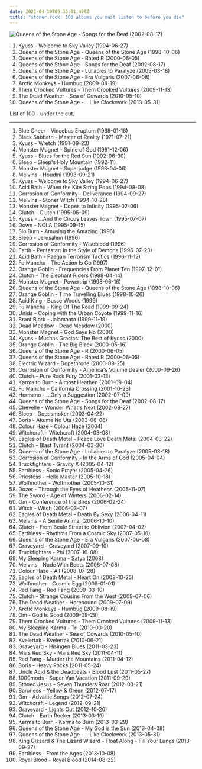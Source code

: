 ```yaml
---
date: 2021-04-10T09:33:01.428Z
title: "stoner rock: 100 albums you must listen to before you die"
---
```

![Queens of the Stone Age - Songs for the Deaf (2002-08-17)](https://img.discogs.com/AT2tNE2lhg4JQ8ofozdmX6k650s=/fit-in/600x525/filters:strip_icc():format(jpeg):mode_rgb():quality(90)/discogs-images/R-545617-1129796340.jpeg.jpg "Queens of the Stone Age - Songs for the Deaf (2002-08-17)")
<ol class="albums">
<li data-cover="http://coverartarchive.org/release/6205da21-55a9-457d-aa85-2f1262e25694/8267363147-500.jpg" data-tags="stoner rock" role="button">Kyuss - Welcome to Sky Valley (1994-06-27)</li>
<li data-cover="http://coverartarchive.org/release/1c6604be-6d67-3152-a7c5-ea526e377d41/12185159321-500.jpg" data-tags="stoner rock" role="button">Queens of the Stone Age - Queens of the Stone Age (1998-10-06)</li>
<li data-cover="http://coverartarchive.org/release/76acfd13-61b9-424b-9087-86b1f4e4f13c/7629907572-500.jpg" data-tags="stoner rock" role="button">Queens of the Stone Age - Rated R (2000-06-05)</li>
<li data-cover="https://img.discogs.com/AT2tNE2lhg4JQ8ofozdmX6k650s=/fit-in/600x525/filters:strip_icc():format(jpeg):mode_rgb():quality(90)/discogs-images/R-545617-1129796340.jpeg.jpg" data-tags="stoner rock, rock" role="button">Queens of the Stone Age - Songs for the Deaf (2002-08-17)</li>
<li data-cover="https://img.discogs.com/jBzR_P3-JnpTBSU2IYwpLY9VZK4=/fit-in/600x604/filters:strip_icc():format(jpeg):mode_rgb():quality(90)/discogs-images/R-5330495-1390727105-4933.jpeg.jpg" data-tags="stoner rock, rock, alternative rock" role="button">Queens of the Stone Age - Lullabies to Paralyze (2005-03-18)</li>
<li data-cover="http://coverartarchive.org/release/c0669f4f-b490-49b7-b4cd-40f9a4d84438/3257047799-500.jpg" data-tags="stoner rock, rock" role="button">Queens of the Stone Age - Era Vulgaris (2007-06-08)</li>
<li data-cover="http://coverartarchive.org/release/0b1b5da2-82ca-3593-8271-f1236a732613/15846225993-500.jpg" data-tags="psychedelic rock, indie rock" role="button">Arctic Monkeys - Humbug (2009-08-19)</li>
<li data-cover="http://coverartarchive.org/release/8713720a-df4b-4fd8-8e64-59cab6583c2a/3366379088-500.jpg" data-tags="rock, hard rock, stoner rock" role="button">Them Crooked Vultures - Them Crooked Vultures (2009-11-13)</li>
<li data-cover="https://img.discogs.com/HoZf6cV2xCWO7qKeok3yhsITTFQ=/fit-in/600x595/filters:strip_icc():format(jpeg):mode_rgb():quality(90)/discogs-images/R-2286337-1274535311.jpeg.jpg" data-tags="garage rock" role="button">The Dead Weather - Sea of Cowards (2010-05-10)</li>
<li data-cover="http://coverartarchive.org/release/96a359ac-6bb0-4f15-a2d6-9657bbc7b9b6/7420819394-500.jpg" data-tags="stoner rock, alternative rock" role="button">Queens of the Stone Age - ...Like Clockwork (2013-05-31)</li>
</ol>
List of 100 - under the cut.
<!-- more -->

_________________

<ol class="albums">
<li data-cover="http://coverartarchive.org/release/473711eb-af58-3041-852f-652554dd67a0/19844937707-500.jpg" data-tags="blues rock, psychedelic rock, 60s, hard rock" role="button">
Blue Cheer - Vincebus Eruptum (1968-01-16)
</li>
<li data-cover="https://img.discogs.com/ufnpzsAn_QpNXewfMCVhseGe29Y=/fit-in/600x975/filters:strip_icc():format(jpeg):mode_rgb():quality(90)/discogs-images/R-15842342-1598801261-2743.jpeg.jpg" data-tags="heavy metal" role="button">
Black Sabbath - Master of Reality (1971-07-21)
</li>
<li data-cover="https://img.discogs.com/kOsQtwg93cIn5cQLz0MIvDpUssg=/fit-in/600x594/filters:strip_icc():format(jpeg):mode_rgb():quality(90)/discogs-images/R-1674075-1474044330-8654.jpeg.jpg" data-tags="stoner rock" role="button">
Kyuss - Wretch (1991-09-23)
</li>
<li data-cover="https://img.discogs.com/Q2rq_XlwSX_VPHleZ5J4BJilcyg=/fit-in/500x497/filters:strip_icc():format(jpeg):mode_rgb():quality(90)/discogs-images/R-565195-1132346436.jpeg.jpg" data-tags="stoner rock" role="button">
Monster Magnet - Spine of God (1991-12-06)
</li>
<li data-cover="http://coverartarchive.org/release/42869337-4390-39af-899e-c585daef89a4/3675943253-500.jpg" data-tags="stoner rock" role="button">
Kyuss - Blues for the Red Sun (1992-06-30)
</li>
<li data-cover="http://coverartarchive.org/release/c02820b6-2fe7-4342-983e-617aa1bf7799/15868913031-500.jpg" data-tags="stoner metal, doom metal" role="button">
Sleep - Sleep's Holy Mountain (1992-11)
</li>
<li data-cover="http://coverartarchive.org/release/bb5971ce-3fbc-3c98-b308-02b692a4fe2e/10754782956-500.jpg" data-tags="stoner rock" role="button">
Monster Magnet - Superjudge (1993-04-06)
</li>
<li data-cover="https://img.discogs.com/PyL0yruRYNuqkpe9YHdsjjod9d8=/fit-in/600x433/filters:strip_icc():format(jpeg):mode_rgb():quality(90)/discogs-images/R-11515346-1517703332-9906.jpeg.jpg" data-tags="grunge" role="button">
Melvins - Houdini (1993-09-21)
</li>
<li data-cover="http://coverartarchive.org/release/6205da21-55a9-457d-aa85-2f1262e25694/8267363147-500.jpg" data-tags="stoner rock" role="button">
Kyuss - Welcome to Sky Valley (1994-06-27)
</li>
<li data-cover="http://coverartarchive.org/release/14e8adef-dc7e-4f7b-9c79-80af627ea817/7846949504-500.jpg" data-tags="sludge, doom metal" role="button">
Acid Bath - When the Kite String Pops (1994-08-08)
</li>
<li data-cover="http://coverartarchive.org/release/cf88a9c4-2fcd-46c8-8412-3b06bf0abbfa/6512861185-500.jpg" data-tags="stoner rock" role="button">
Corrosion of Conformity - Deliverance (1994-09-27)
</li>
<li data-cover="http://coverartarchive.org/release/450a2f27-bd33-439c-ac3b-1e6861076399/15857977884-500.jpg" data-tags="grunge, stoner rock" role="button">
Melvins - Stoner Witch (1994-10-28)
</li>
<li data-cover="http://coverartarchive.org/release/5bcc44c8-ac6e-4f54-a0ff-98897d26a934/3003155696-500.jpg" data-tags="stoner rock" role="button">
Monster Magnet - Dopes to Infinity (1995-02-06)
</li>
<li data-cover="http://coverartarchive.org/release/405117f7-3460-48af-bd1e-66d758a4282f/13487671732-500.jpg" data-tags="stoner rock" role="button">
Clutch - Clutch (1995-05-09)
</li>
<li data-cover="http://coverartarchive.org/release/b4fe00e8-052c-3352-8de2-984752491b42/22538795481-500.jpg" data-tags="stoner rock" role="button">
Kyuss - ...And the Circus Leaves Town (1995-07-07)
</li>
<li data-cover="http://coverartarchive.org/release/20447c55-29ca-4092-8f27-5f3c4099ffad/7852400971-500.jpg" data-tags="sludge metal, stoner metal" role="button">
Down - NOLA (1995-09-15)
</li>
<li data-cover="https://img.discogs.com/Zqy0iud98Vj46YzHpmLQ6iGkm1Q=/fit-in/600x600/filters:strip_icc():format(jpeg):mode_rgb():quality(90)/discogs-images/R-667228-1145379565.jpeg.jpg" data-tags="stoner rock" role="button">
Slo Burn - Amusing the Amazing (1996)
</li>
<li data-cover="https://img.discogs.com/IOjUsho3OeK_eMfS85B8k5ELyd0=/fit-in/400x396/filters:strip_icc():format(jpeg):mode_rgb():quality(90)/discogs-images/R-2076111-1301777657.jpeg.jpg" data-tags="doom metal, stoner rock, sludge" role="button">
Sleep - Jerusalem (1996)
</li>
<li data-cover="http://coverartarchive.org/release/ac665057-4edf-4e12-9157-aa57abdc32c7/6513527640-500.jpg" data-tags="stoner rock, heavy metal" role="button">
Corrosion of Conformity - Wiseblood (1996)
</li>
<li data-cover="https://img.discogs.com/pe80Ii1unpA-pe7WB1eUUXU_zps=/fit-in/600x598/filters:strip_icc():format(jpeg):mode_rgb():quality(90)/discogs-images/R-10226360-1501304641-6236.jpeg.jpg" data-tags="stoner rock" role="button">
Earth - Pentastar: In the Style of Demons (1996-07-23)
</li>
<li data-cover="http://coverartarchive.org/release/4512ec2a-f833-4be5-85d3-b2007639bcef/5651025580-500.jpg" data-tags="sludge" role="button">
Acid Bath - Paegan Terrorism Tactics (1996-11-12)
</li>
<li data-cover="https://img.discogs.com/rJpTOV41tq7lrMVIeLHViPqCu3s=/fit-in/600x527/filters:strip_icc():format(jpeg):mode_rgb():quality(90)/discogs-images/R-492838-1518627886-2386.jpeg.jpg" data-tags="stoner rock" role="button">
Fu Manchu - The Action Is Go (1997)
</li>
<li data-cover="https://img.discogs.com/ICFmioSxaMVyU9TswczADVZ0O94=/fit-in/600x600/filters:strip_icc():format(jpeg):mode_rgb():quality(90)/discogs-images/R-1181813-1255973996.jpeg.jpg" data-tags="stoner rock, stoner metal" role="button">
Orange Goblin - Frequencies From Planet Ten (1997-12-01)
</li>
<li data-cover="http://coverartarchive.org/release/ef5aa6bc-dfdf-4b1d-bf8d-96f785ef5dfc/18650235841-500.jpg" data-tags="stoner rock" role="button">
Clutch - The Elephant Riders (1998-04-14)
</li>
<li data-cover="http://coverartarchive.org/release/b55114c5-e463-35cb-b86d-da284aefede5/24919222054-500.jpg" data-tags="hard rock, stoner rock, stoner metal" role="button">
Monster Magnet - Powertrip (1998-06-16)
</li>
<li data-cover="http://coverartarchive.org/release/1c6604be-6d67-3152-a7c5-ea526e377d41/12185159321-500.jpg" data-tags="stoner rock" role="button">
Queens of the Stone Age - Queens of the Stone Age (1998-10-06)
</li>
<li data-cover="https://img.discogs.com/hOUDYt7rQXEin9F_N1QE0ueuT_Y=/fit-in/500x500/filters:strip_icc():format(jpeg):mode_rgb():quality(90)/discogs-images/R-4063233-1354007741-4407.jpeg.jpg" data-tags="stoner metal, stoner rock" role="button">
Orange Goblin - Time Travelling Blues (1998-10-26)
</li>
<li data-cover="http://coverartarchive.org/release/ade2b8b9-82ea-444f-83ff-0bf2880e025a/14521543056-500.jpg" data-tags="stoner metal, stoner doom" role="button">
Acid King - Busse Woods (1999)
</li>
<li data-cover="https://img.discogs.com/iKg6hUVGnfSdWEkYQZjbVqscA2c=/fit-in/590x590/filters:strip_icc():format(jpeg):mode_rgb():quality(90)/discogs-images/R-1078025-1190410055.jpeg.jpg" data-tags="stoner rock" role="button">
Fu Manchu - King Of The Road (1999-09-24)
</li>
<li data-cover="http://coverartarchive.org/release/4fca8d42-4b65-4eb8-a8c6-2614b7d0232d/12135983823-500.jpg" data-tags="stoner rock" role="button">
Unida - Coping with the Urban Coyote (1999-11-16)
</li>
<li data-cover="https://img.discogs.com/Zx9KvTQ5-h9USAaAm1yzsOhjEkM=/fit-in/400x400/filters:strip_icc():format(jpeg):mode_rgb():quality(90)/discogs-images/R-579052-1319949276.jpeg.jpg" data-tags="stoner rock" role="button">
Brant Bjork - Jalamanta (1999-11-19)
</li>
<li data-cover="http://coverartarchive.org/release/24dacf69-5e1a-4b39-807c-99a31a79fbe5/7409904023-500.jpg" data-tags="psychedelic, stoner rock" role="button">
Dead Meadow - Dead Meadow (2000)
</li>
<li data-cover="http://coverartarchive.org/release/085ca322-9ece-4c71-b936-1eae919c832e/20172723282-500.jpg" data-tags="stoner rock, hard rock, heavy metal" role="button">
Monster Magnet - God Says No (2000)
</li>
<li data-cover="http://coverartarchive.org/release/a1cf9c2a-306b-332c-b9d1-0089dd09fd09/8267282082-500.jpg" data-tags="stoner rock" role="button">
Kyuss - Muchas Gracias: The Best of Kyuss (2000)
</li>
<li data-cover="http://coverartarchive.org/release/9e562937-1e92-37ae-8ac6-4591c54cfc5e/9744471681-500.jpg" data-tags="stoner rock, stoner metal" role="button">
Orange Goblin - The Big Black (2000-05-16)
</li>
<li data-cover="http://coverartarchive.org/release/2afba28e-4ba4-3947-9b01-e5552233da09/4301817433-500.jpg" data-tags="stoner rock, alternative, hard rock" role="button">
Queens of the Stone Age - R (2000-06-05)
</li>
<li data-cover="http://coverartarchive.org/release/76acfd13-61b9-424b-9087-86b1f4e4f13c/7629907572-500.jpg" data-tags="stoner rock" role="button">
Queens of the Stone Age - Rated R (2000-06-05)
</li>
<li data-cover="https://img.discogs.com/ejUY4Xklt1sCK6kSJRMsvZPqJNA=/fit-in/467x467/filters:strip_icc():format(jpeg):mode_rgb():quality(90)/discogs-images/R-1301027-1219880756.jpeg.jpg" data-tags="doom metal" role="button">
Electric Wizard - Dopethrone (2000-09-25)
</li>
<li data-cover="http://coverartarchive.org/release/2ff64a41-490f-4657-bf68-258a1eb96e87/28945562011-500.jpg" data-tags="heavy metal, stoner rock, hard rock" role="button">
Corrosion of Conformity - America's Volume Dealer (2000-09-26)
</li>
<li data-cover="http://coverartarchive.org/release/c7c92eab-c53d-47d0-8ae4-92f22d5e3dd8/9285528262-500.jpg" data-tags="stoner rock" role="button">
Clutch - Pure Rock Fury (2001-03-13)
</li>
<li data-cover="http://coverartarchive.org/release/79a14e6b-aa4e-4a98-87e8-271805a7ef3d/19902690179-500.jpg" data-tags="stoner rock, instrumental" role="button">
Karma to Burn - Almost Heathen (2001-09-04)
</li>
<li data-cover="http://coverartarchive.org/release/30c332b7-1b78-3555-8cfe-79138300bec4/22160678004-500.jpg" data-tags="stoner rock" role="button">
Fu Manchu - California Crossing (2001-10-23)
</li>
<li data-cover="http://coverartarchive.org/release/ba831c7b-0759-4d98-8832-53a07695c31c/9796517771-500.jpg" data-tags="stoner rock" role="button">
Hermano - ...Only a Suggestion (2002-07-09)
</li>
<li data-cover="https://img.discogs.com/AT2tNE2lhg4JQ8ofozdmX6k650s=/fit-in/600x525/filters:strip_icc():format(jpeg):mode_rgb():quality(90)/discogs-images/R-545617-1129796340.jpeg.jpg" data-tags="stoner rock, rock" role="button">
Queens of the Stone Age - Songs for the Deaf (2002-08-17)
</li>
<li data-cover="http://coverartarchive.org/release/3e5e3a41-9d84-44c0-a574-48cda73cde95/7574819387-500.jpg" data-tags="rock" role="button">
Chevelle - Wonder What's Next (2002-08-27)
</li>
<li data-cover="http://coverartarchive.org/release/a97bb2e6-8e15-4f24-93be-35666727c9d1/16825470893-500.jpg" data-tags="doom metal, stoner metal" role="button">
Sleep - Dopesmoker (2003-04-22)
</li>
<li data-cover="https://img.discogs.com/aKa3diJi3OzltEG8-tobhk2bK6o=/fit-in/200x200/filters:strip_icc():format(jpeg):mode_rgb():quality(90)/discogs-images/R-1334231-1210541514.jpeg.jpg" data-tags="stoner rock" role="button">
Boris - Akuma No Uta (2003-06-06)
</li>
<li data-cover="http://coverartarchive.org/release/f892d319-e529-4dac-8aab-5d15f0afd6be/4551682958-500.jpg" data-tags="stoner rock" role="button">
Colour Haze - Colour Haze (2004)
</li>
<li data-cover="http://coverartarchive.org/release/84229083-dcf9-45e3-921c-37fbd156acd2/24613696838-500.jpg" data-tags="doom metal, stoner rock" role="button">
Witchcraft - Witchcraft (2004-03-08)
</li>
<li data-cover="http://coverartarchive.org/release/ddf2d79b-2c98-4857-9276-46d1a95cdf1f/1924050449-500.jpg" data-tags="garage rock, rock, stoner rock, alternative rock" role="button">
Eagles of Death Metal - Peace Love Death Metal (2004-03-22)
</li>
<li data-cover="http://coverartarchive.org/release/37ecd876-bccf-383d-8e78-b0f2cc13c964/19386733501-500.jpg" data-tags="stoner rock" role="button">
Clutch - Blast Tyrant (2004-03-30)
</li>
<li data-cover="https://img.discogs.com/jBzR_P3-JnpTBSU2IYwpLY9VZK4=/fit-in/600x604/filters:strip_icc():format(jpeg):mode_rgb():quality(90)/discogs-images/R-5330495-1390727105-4933.jpeg.jpg" data-tags="stoner rock, rock, alternative rock" role="button">
Queens of the Stone Age - Lullabies to Paralyze (2005-03-18)
</li>
<li data-cover="http://coverartarchive.org/release/52edab85-3956-4253-bd98-d42ace34e82c/1501069082-500.jpg" data-tags="stoner rock, heavy metal, metal" role="button">
Corrosion of Conformity - In the Arms of God (2005-04-04)
</li>
<li data-cover="http://coverartarchive.org/release/ae61eba4-d14c-4f12-8130-85c85efac5cd/9778918725-500.jpg" data-tags="stoner rock" role="button">
Truckfighters - Gravity X (2005-04-12)
</li>
<li data-cover="http://coverartarchive.org/release/ab4639dd-6ad2-446c-8582-f643c5c2e7db/13036032474-500.jpg" data-tags="stoner rock, psychedelic" role="button">
Earthless - Sonic Prayer (2005-04-26)
</li>
<li data-cover="http://coverartarchive.org/release/abd92415-25d2-3975-92cf-5714042083ad/25159035142-500.jpg" data-tags="stoner rock, hard rock" role="button">
Priestess - Hello Master (2005-10-18)
</li>
<li data-cover="http://coverartarchive.org/release/9bd9d999-77e0-48ce-bce9-6096123ffb72/4819622540-500.jpg" data-tags="rock, hard rock" role="button">
Wolfmother - Wolfmother (2005-10-31)
</li>
<li data-cover="http://coverartarchive.org/release/92b9695d-c79e-3d30-b1bd-e802bf808bd9/19685820164-500.jpg" data-tags="stoner rock" role="button">
Dozer - Through the Eyes of Heathens (2005-11-07)
</li>
<li data-cover="http://coverartarchive.org/release/1d105b15-896b-40f4-861d-27e63dfcf960/16250901067-500.jpg" data-tags="stoner metal, stoner rock" role="button">
The Sword - Age of Winters (2006-02-14)
</li>
<li data-cover="http://coverartarchive.org/release/9be388a8-425f-46d6-b7aa-b6cafb45d655/11089439848-500.jpg" data-tags="stoner metal, stoner rock, psychedelic" role="button">
Om - Conference of the Birds (2006-02-24)
</li>
<li data-cover="http://coverartarchive.org/release/aade4a9d-36e4-41da-aea0-8a5e40db28aa/19923002720-500.jpg" data-tags="stoner rock" role="button">
Witch - Witch (2006-03-07)
</li>
<li data-cover="https://img.discogs.com/Cr51MwOudaSojupQ5v1KBoHYtFE=/fit-in/600x450/filters:strip_icc():format(jpeg):mode_rgb():quality(90)/discogs-images/R-1655801-1448876667-9552.jpeg.jpg" data-tags="alternative rock, stoner rock, rock, garage rock" role="button">
Eagles of Death Metal - Death By Sexy (2006-04-11)
</li>
<li data-cover="http://coverartarchive.org/release/86d31939-fbcc-429c-a0e3-1a5bb5330b75/18247492752-500.jpg" data-tags="stoner rock, epic, headbangers ball, a senile animal, you know her life was saved by last fm free music player, some kind of gold, 21st century in music" role="button">
Melvins - A Senile Animal (2006-10-10)
</li>
<li data-cover="http://coverartarchive.org/release/d578ccb4-dff9-4ecb-8c74-f161ddb7d722/9184150508-500.jpg" data-tags="stoner rock" role="button">
Clutch - From Beale Street to Oblivion (2007-04-02)
</li>
<li data-cover="http://coverartarchive.org/release/d017c662-5260-4165-96e2-20ec764c83e7/4605462658-500.jpg" data-tags="stoner rock, psychedelic rock" role="button">
Earthless - Rhythms From a Cosmic Sky (2007-05-16)
</li>
<li data-cover="http://coverartarchive.org/release/c0669f4f-b490-49b7-b4cd-40f9a4d84438/3257047799-500.jpg" data-tags="stoner rock, rock" role="button">
Queens of the Stone Age - Era Vulgaris (2007-06-08)
</li>
<li data-cover="http://coverartarchive.org/release/9a311144-57b8-442b-b9d2-df4d3f7fe331/28276663213-500.jpg" data-tags="stoner rock, psychedelic rock, hard rock, psychedelic" role="button">
Graveyard - Graveyard (2007-09-10)
</li>
<li data-cover="http://coverartarchive.org/release/ab673930-34b2-426d-831d-0dd47caa26b0/4819325736-500.jpg" data-tags="stoner rock" role="button">
Truckfighters - Phi (2007-10-08)
</li>
<li data-cover="https://img.discogs.com/Dkj1ny2hpfEv0tyauL2jnF89ffw=/fit-in/340x340/filters:strip_icc():format(jpeg):mode_rgb():quality(90)/discogs-images/R-1824200-1245800516.jpeg.jpg" data-tags="stoner rock, psychedelic rock, post-rock" role="button">
My Sleeping Karma - Satya (2008)
</li>
<li data-cover="http://coverartarchive.org/release/5b3593a4-953b-4d47-bd46-a366b8e2420e/8986894376-500.jpg" data-tags="grunge, stoner rock, sludge metal" role="button">
Melvins - Nude With Boots (2008-07-08)
</li>
<li data-cover="http://coverartarchive.org/release/31a09867-3cc7-490b-8461-be4fb69fc2b5/4549842690-500.jpg" data-tags="stoner rock, psychedelic rock" role="button">
Colour Haze - All (2008-07-28)
</li>
<li data-cover="https://img.discogs.com/cfc9e7fd50d7c9c08931869b95f6849a01d0635d/images/spacer.gif" data-tags="stoner rock, rock" role="button">
Eagles of Death Metal - Heart On (2008-10-25)
</li>
<li data-cover="https://img.discogs.com/VhYpdoLF60HMd744Ts3Po_g2_9Q=/fit-in/600x591/filters:strip_icc():format(jpeg):mode_rgb():quality(90)/discogs-images/R-2303810-1557425250-3633.jpeg.jpg" data-tags="hard rock, rock, stoner rock" role="button">
Wolfmother - Cosmic Egg (2009-01-01)
</li>
<li data-cover="http://coverartarchive.org/release/d5ae09cb-61a5-4d8b-a13f-c4759d5fb511/4758890682-500.jpg" data-tags="southern rock, stoner" role="button">
Red Fang - Red Fang (2009-03-10)
</li>
<li data-cover="http://coverartarchive.org/release/32a006db-8bb1-429e-9132-db30334d064b/9285752468-500.jpg" data-tags="stoner rock" role="button">
Clutch - Strange Cousins From the West (2009-07-06)
</li>
<li data-cover="http://coverartarchive.org/release/b9573274-4d43-481b-bec6-17730a43cc7d/15491383944-500.jpg" data-tags="garage rock" role="button">
The Dead Weather - Horehound (2009-07-09)
</li>
<li data-cover="http://coverartarchive.org/release/0b1b5da2-82ca-3593-8271-f1236a732613/15846225993-500.jpg" data-tags="psychedelic rock, indie rock" role="button">
Arctic Monkeys - Humbug (2009-08-19)
</li>
<li data-cover="http://coverartarchive.org/release/4d62e8fb-5371-33b0-aac7-c5ab0d956329/11089715437-500.jpg" data-tags="stoner rock, psychedelic, stoner metal" role="button">
Om - God Is Good (2009-09-29)
</li>
<li data-cover="http://coverartarchive.org/release/8713720a-df4b-4fd8-8e64-59cab6583c2a/3366379088-500.jpg" data-tags="rock, hard rock, stoner rock" role="button">
Them Crooked Vultures - Them Crooked Vultures (2009-11-13)
</li>
<li data-cover="http://coverartarchive.org/release/d3abd0fa-7480-4507-979d-4f2834175718/19110171752-500.jpg" data-tags="instrumental, stoner rock, psychedelic rock" role="button">
My Sleeping Karma - Tri (2010-03-20)
</li>
<li data-cover="https://img.discogs.com/HoZf6cV2xCWO7qKeok3yhsITTFQ=/fit-in/600x595/filters:strip_icc():format(jpeg):mode_rgb():quality(90)/discogs-images/R-2286337-1274535311.jpeg.jpg" data-tags="garage rock" role="button">
The Dead Weather - Sea of Cowards (2010-05-10)
</li>
<li data-cover="http://coverartarchive.org/release/595b9588-f969-401b-b7ff-0d454e051616/3646610364-500.jpg" data-tags="black metal, black n roll" role="button">
Kvelertak - Kvelertak (2010-06-21)
</li>
<li data-cover="http://coverartarchive.org/release/d6b7d2c3-7801-4185-ae80-329c7445a73f/2964038960-500.jpg" data-tags="hard rock, stoner rock, blues rock" role="button">
Graveyard - Hisingen Blues (2011-03-23)
</li>
<li data-cover="http://coverartarchive.org/release/8f619a87-aa91-41fb-81f4-070ad3dd61ee/5795980961-500.jpg" data-tags="stoner rock" role="button">
Mars Red Sky - Mars Red Sky (2011-04-11)
</li>
<li data-cover="http://coverartarchive.org/release/c63a358c-9c03-4b95-bcd6-4f85d139aabe/28570925040-500.jpg" data-tags="stoner metal" role="button">
Red Fang - Murder the Mountains (2011-04-12)
</li>
<li data-cover="https://img.discogs.com/TluuPsQVIBIs__Mfc61LuboKmy4=/fit-in/500x500/filters:strip_icc():format(jpeg):mode_rgb():quality(90)/discogs-images/R-2911294-1567333856-9256.jpeg.jpg" data-tags="stoner rock" role="button">
Boris - Heavy Rocks (2011-05-24)
</li>
<li data-cover="https://img.discogs.com/gtl5qNER3xek41cu4qfWwbCmX8g=/fit-in/600x604/filters:strip_icc():format(jpeg):mode_rgb():quality(90)/discogs-images/R-3697461-1361292129-3969.jpeg.jpg" data-tags="hard rock, doom metal, psychedelic rock" role="button">
Uncle Acid & the Deadbeats - Blood Lust (2011-05-27)
</li>
<li data-cover="http://coverartarchive.org/release/9e665151-469f-4a52-9175-f5289bafce00/4294712147-500.jpg" data-tags="stoner rock" role="button">
1000mods - Super Van Vacation (2011-09-29)
</li>
<li data-cover="http://coverartarchive.org/release/d9ee51cc-b309-4dbf-92f1-bfcbff8fd366/8172443737-500.jpg" data-tags="stoner rock" role="button">
Stoned Jesus - Seven Thunders Roar (2012-03-21)
</li>
<li data-cover="http://coverartarchive.org/release/2f14078e-cc9a-44c4-ac66-78dc4d182235/25038495680-500.jpg" data-tags="progressive metal" role="button">
Baroness - Yellow & Green (2012-07-17)
</li>
<li data-cover="https://img.discogs.com/EnYWgQxYUX8EoA6Axf9i97pK5ls=/fit-in/600x600/filters:strip_icc():format(jpeg):mode_rgb():quality(90)/discogs-images/R-3743189-1343483805-4203.jpeg.jpg" data-tags="psychedelic, spiritual, stoner, psychedelic rock" role="button">
Om - Advaitic Songs (2012-07-24)
</li>
<li data-cover="https://img.discogs.com/YOAchZMsvR8U0rsZKCaia5u_9zE=/fit-in/600x600/filters:strip_icc():format(jpeg):mode_rgb():quality(90)/discogs-images/R-3890381-1557050946-8245.jpeg.jpg" data-tags="stoner rock, rock, hard rock" role="button">
Witchcraft - Legend (2012-09-21)
</li>
<li data-cover="http://coverartarchive.org/release/7ffd99fa-4e2b-4dd2-aca7-edbabf6803a5/3330588150-500.jpg" data-tags="rock, hard rock, stoner rock, psychedelic rock" role="button">
Graveyard - Lights Out (2012-10-26)
</li>
<li data-cover="https://img.discogs.com/7d9wmnfgoQ0Z2tP7HP1RFbMlHTE=/fit-in/500x500/filters:strip_icc():format(jpeg):mode_rgb():quality(90)/discogs-images/R-4382663-1363429379-2623.jpeg.jpg" data-tags="stoner rock" role="button">
Clutch - Earth Rocker (2013-03-19)
</li>
<li data-cover="http://coverartarchive.org/release/a1008433-df97-44b6-b91b-daebf2fc180c/19903307970-500.jpg" data-tags="stoner rock" role="button">
Karma to Burn - Karma to Burn (2013-03-29)
</li>
<li data-cover="https://img.discogs.com/ow-KnuyeDXfRwbMO5muUdgkj8nM=/fit-in/600x461/filters:strip_icc():format(jpeg):mode_rgb():quality(90)/discogs-images/R-1210767-1434228211-8159.jpeg.jpg" data-tags="stoner rock" role="button">
Queens of the Stone Age - My God is the Sun (2013-04-08)
</li>
<li data-cover="http://coverartarchive.org/release/96a359ac-6bb0-4f15-a2d6-9657bbc7b9b6/7420819394-500.jpg" data-tags="stoner rock, alternative rock" role="button">
Queens of the Stone Age - ...Like Clockwork (2013-05-31)
</li>
<li data-cover="http://coverartarchive.org/release/89a1bb84-f8e8-4cd5-83ca-a38317a41a98/6705416996-500.jpg" data-tags="alternative rock, indie rock, stoner rock, psychedelic, space rock, psychedelic rock, trip, lsd, ss, flightless records, flightless" role="button">
King Gizzard & The Lizard Wizard - Float Along - Fill Your Lungs (2013-09-27)
</li>
<li data-cover="http://coverartarchive.org/release/0dddeade-8f37-4413-8d3c-2db25e0e2e36/5478722467-500.jpg" data-tags="stoner rock" role="button">
Earthless - From the Ages (2013-10-08)
</li>
<li data-cover="http://coverartarchive.org/release/30683b1f-e4df-46f7-a170-2de84a5f13bf/8137779784-500.jpg" data-tags="rock" role="button">
Royal Blood - Royal Blood (2014-08-22)
</li>
</ol>